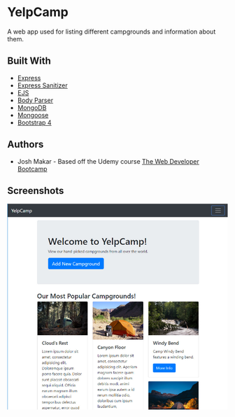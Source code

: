 # YelpCamp

A web app used for listing different campgrounds and information about them.

## Built With

* [Express](https://www.npmjs.com/package/express)
* [Express Sanitizer](https://www.npmjs.com/package/express-sanitizer)
* [EJS](https://www.npmjs.com/package/ejs)
* [Body Parser](https://www.npmjs.com/package/body-parser)
* [MongoDB](https://www.mongodb.com/)
* [Mongoose](https://www.npmjs.com/package/mongoose)
* [Bootstrap 4](https://getbootstrap.com/)

## Authors

* Josh Makar - Based off the Udemy course [The Web Developer Bootcamp](https://www.udemy.com/the-web-developer-bootcamp)

## Screenshots

![Screenshot of Restful Blog App](screenshot.jpg?raw=true "Screenshot of the YelpCamp web app")